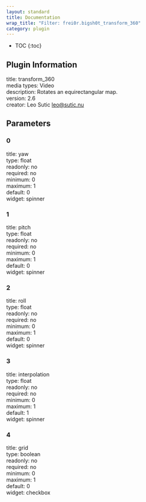 ```yaml
---
layout: standard
title: Documentation
wrap_title: "Filter: frei0r.bigsh0t_transform_360"
category: plugin
---
```

* TOC
{:toc}

## Plugin Information

title: transform_360  
media types:
Video  
description: Rotates an equirectangular map.  
version: 2.6  
creator: Leo Sutic <leo@sutic.nu>  

## Parameters

### 0

title: yaw    
type: float  
readonly: no  
required: no  
minimum: 0  
maximum: 1  
default: 0  
widget: spinner  

### 1

title: pitch    
type: float  
readonly: no  
required: no  
minimum: 0  
maximum: 1  
default: 0  
widget: spinner  

### 2

title: roll    
type: float  
readonly: no  
required: no  
minimum: 0  
maximum: 1  
default: 0  
widget: spinner  

### 3

title: interpolation    
type: float  
readonly: no  
required: no  
minimum: 0  
maximum: 1  
default: 1  
widget: spinner  

### 4

title: grid    
type: boolean  
readonly: no  
required: no  
minimum: 0  
maximum: 1  
default: 0  
widget: checkbox  


